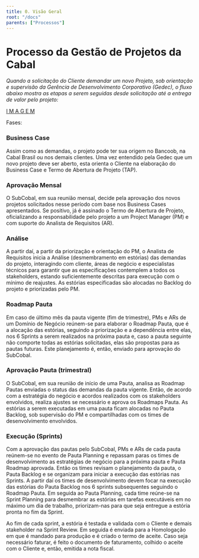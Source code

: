 ```yaml
---
title: 0. Visão Geral
root: "/docs"
parents: ["Processos"]
---
```


<h1 class="page-title">
  Processo da Gestão de Projetos da Cabal
</h1>

*Quando a solicitação do Cliente demandar um novo Projeto, sob orientação e supervisão da Gerência de Desenvolvimento Corporativo (Gedec), o fluxo abaixo mostra as etapas a serem seguidas desde solicitação até a entrega de valor pelo projeto:*

[ I M A G E M ](https://drive.google.com/file/d/1D8q0-JxYQXcz7DoEQYg1ipehm9f8XZiC/view?usp=sharing)

Fases:

### Business Case
Assim como as demandas, o projeto pode ter sua origem no Bancoob, na Cabal Brasil ou nos demais clientes. Uma vez entendido pela Gedec que um novo projeto deve ser aberto, esta orienta o Cliente na elaboração do Business Case e Termo de Abertura de Projeto (TAP).

### Aprovação Mensal
O SubCobal, em sua reunião mensal, decide pela aprovação dos novos projetos solicitados nesse período com base nos Business Cases apresentados. Se positivo, já é assinado o Termo de Abertura de Projeto, oficializando a responsabilidade pelo projeto a um Project Manager (PM) e com suporte do Analista de Requisitos (AR).

### Análise
A partir daí, a partir da priorização e orientação do PM, o Analista de Requisitos inicia a Análise (desmembramento em estórias) das demandas do projeto, interagindo com cliente, áreas de negócio e especialistas técnicos para garantir que as especificações contemplem a todos os stakeholders, estando suficientemente descritas para execução com o mínimo de reajustes. As estórias especificadas são alocadas no Backlog do projeto e priorizadas pelo PM.

### Roadmap Pauta
Em caso de último mês da pauta vigente (fim de trimestre), PMs e ARs de um Domínio de Negócio reúnem-se para elaborar o Roadmap Pauta, que é a alocação das estórias, seguindo a priorização e a dependência entre elas, nos 6 Sprints a serem realizados na próxima pauta e, caso a pauta seguinte não comporte todas as estórias solicitadas, elas são propostas para as pautas futuras. Este planejamento é, então, enviado para aprovação do SubCobal.

### Aprovação Pauta (trimestral)
O SubCobal, em sua reunião de início de uma Pauta, analisa as Roadmap Pautas enviadas o status das demandas da pauta vigente. Então, de acordo com a estratégia do negócio e acordos realizados com os stakeholders envolvidos, realiza ajustes se necessário e aprova os Roadmaps Pauta. As estórias a serem executadas em uma pauta ficam alocadas no Pauta Backlog, sob supervisão do PM e compartilhadas com os times de desenvolvimento envolvidos.

### Execução (Sprints)
Com a aprovação das pautas pelo SubCobal, PMs e ARs de cada pauta reúnem-se no evento de Pauta Planning e repassam paras os times de desenvolvimento as estratégias de negócio para a próxima pauta e Pauta Roadmap aprovada. Então os times revisam o planejamento da pauta, o Pauta Backlog e se organizam para iniciar a execução das estórias nas Sprints. A partir daí os times de desenvolvimento devem focar na execução das estórias do Pauta Backlog nos 6 sprints subsequentes seguindo o Roadmap Pauta. Em seguida ao Pauta Planning, cada time reúne-se na Sprint Planning para desmembrar as estórias em tarefas executáveis em no máximo um dia de trabalho, priorizam-nas para que seja entregue a estória pronta no fim da Sprint.

Ao fim de cada sprint, a estória é testada e validada com o Cliente e demais stakeholder na Sprint Review. Em seguida é enviada para a Homologação em que é mandado para produção e é criado o termo de aceite. Caso seja necessário faturar, é feito o documento de faturamento, colhido o aceite com o Cliente e, então, emitida a nota fiscal.
